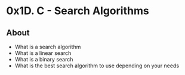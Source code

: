 # 0x1D. C - Search Algorithms

## About
- What is a search algorithm
- What is a linear search
- What is a binary search
- What is the best search algorithm to use depending on your needs
